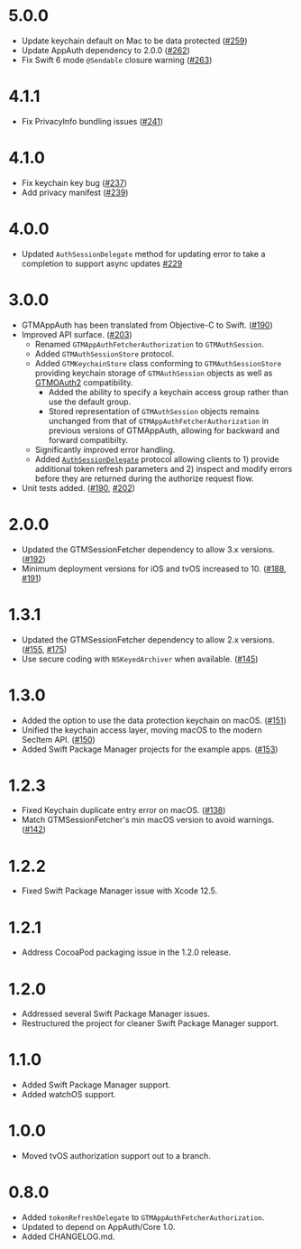 # 5.0.0
- Update keychain default on Mac to be data protected ([#259](https://github.com/google/GTMAppAuth/pull/259))
- Update AppAuth dependency to 2.0.0 ([#262](https://github.com/google/GTMAppAuth/pull/262))
- Fix Swift 6 mode `@Sendable` closure warning ([#263](https://github.com/google/GTMAppAuth/pull/263))

# 4.1.1
- Fix PrivacyInfo bundling issues ([#241](https://github.com/google/GTMAppAuth/pull/241))

# 4.1.0
- Fix keychain key bug ([#237](https://github.com/google/GTMAppAuth/pull/237))
- Add privacy manifest ([#239](https://github.com/google/GTMAppAuth/pull/239))

# 4.0.0

- Updated `AuthSessionDelegate` method for updating error to take a completion to support async updates [#229](https://github.com/google/GTMAppAuth/pull/229)

# 3.0.0

- GTMAppAuth has been translated from Objective-C to Swift. ([#190](https://github.com/google/GTMAppAuth/pull/190))
- Improved API surface. ([#203](https://github.com/google/GTMAppAuth/pull/203))
  - Renamed `GTMAppAuthFetcherAuthorization` to `GTMAuthSession`.
  - Added `GTMAuthSessionStore` protocol.
  - Added `GTMKeychainStore` class conforming to `GTMAuthSessionStore` providing keychain storage of `GTMAuthSession` objects as well as [GTMOAuth2](https://github.com/google/gtm-oauth2) compatibility.
    - Added the ability to specify a keychain access group rather than use the default group.
    - Stored representation of `GTMAuthSession` objects remains unchanged from that of `GTMAppAuthFetcherAuthorization`
      in previous versions of GTMAppAuth, allowing for backward and forward compatibilty.
  - Significantly improved error handling.
  - Added [`AuthSessionDelegate`](https://github.com/google/GTMAppAuth/pull/224/files#diff-ad81e5244511faaa4b3d98553128438e30a94914c279fb7d42c0acfbbdc24500) protocol allowing clients to 1) provide additional token refresh parameters and 2) inspect and modify errors before they are returned during the authorize request flow.
- Unit tests added. ([#190](https://github.com/google/GTMAppAuth/pull/190), [#202](https://github.com/google/GTMAppAuth/pull/202))

# 2.0.0

* Updated the GTMSessionFetcher dependency to allow 3.x versions. ([#192](https://github.com/google/GTMAppAuth/pull/192))
* Minimum deployment versions for iOS and tvOS increased to 10. ([#188](https://github.com/google/GTMAppAuth/pull/188), [#191](https://github.com/google/GTMAppAuth/pull/191))

# 1.3.1

* Updated the GTMSessionFetcher dependency to allow 2.x versions. ([#155](https://github.com/google/GTMAppAuth/pull/155), [#175](https://github.com/google/GTMAppAuth/pull/175))
* Use secure coding with `NSKeyedArchiver` when available. ([#145](https://github.com/google/GTMAppAuth/pull/145))

# 1.3.0

* Added the option to use the data protection keychain on macOS. ([#151](https://github.com/google/GTMAppAuth/pull/151))
* Unified the keychain access layer, moving macOS to the modern SecItem API. ([#150](https://github.com/google/GTMAppAuth/pull/150))
* Added Swift Package Manager projects for the example apps. ([#153](https://github.com/google/GTMAppAuth/pull/153))

# 1.2.3

* Fixed Keychain duplicate entry error on macOS. ([#138](https://github.com/google/GTMAppAuth/pull/138))
* Match GTMSessionFetcher's min macOS version to avoid warnings. ([#142](https://github.com/google/GTMAppAuth/pull/142))

# 1.2.2

* Fixed Swift Package Manager issue with Xcode 12.5.

# 1.2.1

* Address CocoaPod packaging issue in the 1.2.0 release.

# 1.2.0

* Addressed several Swift Package Manager issues.
* Restructured the project for cleaner Swift Package Manager support.

# 1.1.0

* Added Swift Package Manager support.
* Added watchOS support.

# 1.0.0

* Moved tvOS authorization support out to a branch.

# 0.8.0

* Added `tokenRefreshDelegate` to `GTMAppAuthFetcherAuthorization`.
* Updated to depend on AppAuth/Core 1.0.
* Added CHANGELOG.md.
